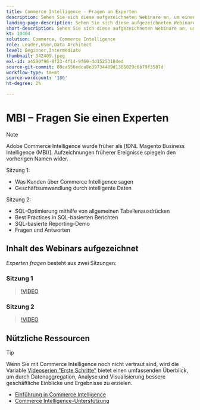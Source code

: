 ```yaml
---
title: Commerce Intelligence - Fragen an Experten
description: Sehen Sie sich diese aufgezeichneten Webinare an, um einen tiefen Einblick in das Commerce Intelligence-Produktteam zu erhalten, einschließlich der geschäftlichen Transformation durch intelligente Daten.
landing-page-description: Sehen Sie sich diese aufgezeichneten Webinare an, um einen tiefen Einblick in das Commerce Intelligence-Produktteam zu erhalten, einschließlich der geschäftlichen Transformation durch intelligente Daten.
short-description: Sehen Sie sich diese aufgezeichneten Webinare an, um einen tiefen Einblick in das Commerce Intelligence-Produktteam zu erhalten, einschließlich der geschäftlichen Transformation durch intelligente Daten.
kt: 10404
solution: Commerce, Commerce Intelligence
role: Leader,User,Data Architect
level: Beginner,Intermediate
thumbnail: 342409.jpeg
exl-id: a4590f96-8f23-4f14-9f69-dd15253184ed
source-git-commit: 00ca556edca8e39734489d1385029c6b79f3587d
workflow-type: tm+mt
source-wordcount: '186'
ht-degree: 2%

---
```


# MBI – Fragen Sie einen Experten

>[!NOTE]
>
>Adobe Commerce Intelligence wurde früher als [!DNL Magento Business Intelligence (MBI)]. Aufzeichnungen früherer Ereignisse spiegeln den vorherigen Namen wider.

Sitzung 1:

- Was Kunden über Commerce Intelligence sagen
- Geschäftsumwandlung durch intelligente Daten

Sitzung 2:

- SQL-Optimierung mithilfe von allgemeinen Tabellenausdrücken
- Best Practices in SQL-basierten Berichten
- SQL-basierte Reporting-Demo
- Fragen und Antworten

## Inhalt des Webinars aufgezeichnet

_Experten fragen_ besteht aus zwei Sitzungen:

### Sitzung 1

>[!VIDEO](https://video.tv.adobe.com/v/342409?quality=12&learn=on)

### Sitzung 2

>[!VIDEO](https://video.tv.adobe.com/v/342410?quality=12&learn=on)

## Nützliche Ressourcen

>[!TIP]
>
>Wenn Sie mit Commerce Intelligence noch nicht vertraut sind, wird die Variable [Videoserien &quot;Erste Schritte&quot;](https://experienceleague.adobe.com/docs/commerce-learn/tutorials/mbi/introduction/1-overview.html) bietet einen umfassenden Überblick, um durch Datenaggregation, Analyse und Visualisierung bessere geschäftliche Einblicke und Ergebnisse zu erzielen.

- [Einführung in Commerce Intelligence](https://experienceleague.adobe.com/docs/commerce-business-intelligence/mbi/getting-started.html)
- [Commerce Intelligence-Unterstützung](https://experienceleague.adobe.com/docs/commerce-knowledge-base/kb/troubleshooting/miscellaneous/mbi-service-policies.html)
